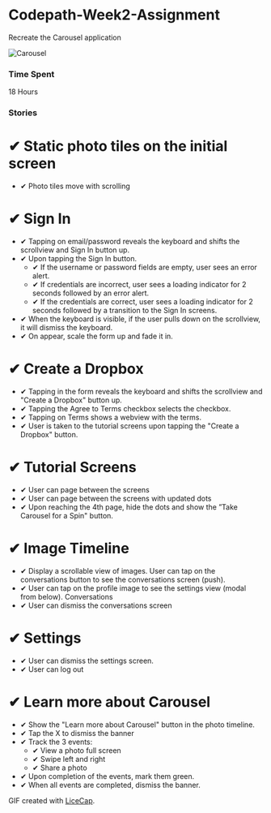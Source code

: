 # Codepath-Week2-Assignment
Recreate the Carousel application

![Carousel](https://raw.githubusercontent.com/jeremiespoken/Codepath-Week1-Assignment/master/codepath-week1-assignment.gif)

### Time Spent 
18 Hours

### Stories
# ✔︎ Static photo tiles on the initial screen
- ✔︎ Photo tiles move with scrolling
# ✔︎ Sign In
- ✔︎ Tapping on email/password reveals the keyboard and shifts the scrollview and Sign In button up.
- ✔︎ Upon tapping the Sign In button.
	- ✔︎ If the username or password fields are empty, user sees an error alert.
	- ✔︎ If credentials are incorrect, user sees a loading indicator for 2 seconds followed by an error alert.
	- ✔︎ If the credentials are correct, user sees a loading indicator for 2 seconds followed by a transition to the Sign In screens.
- ✔︎ When the keyboard is visible, if the user pulls down on the scrollview, it will dismiss the keyboard.
- ✔︎ On appear, scale the form up and fade it in.
# ✔︎ Create a Dropbox
- ✔︎ Tapping in the form reveals the keyboard and shifts the scrollview and "Create a Dropbox" button up.
- ✔︎ Tapping the Agree to Terms checkbox selects the checkbox.
- ✔︎ Tapping on Terms shows a webview with the terms.
- ✔︎ User is taken to the tutorial screens upon tapping the "Create a Dropbox" button.
# ✔︎ Tutorial Screens
- ✔︎ User can page between the screens
- ✔︎ User can page between the screens with updated dots
- ✔︎ Upon reaching the 4th page, hide the dots and show the ”Take Carousel for a Spin" button.
# ✔︎ Image Timeline
- ✔︎ Display a scrollable view of images.
User can tap on the conversations button to see the conversations screen (push).
- ✔︎ User can tap on the profile image to see the settings view (modal from below).
Conversations
- ✔︎ User can dismiss the conversations screen
# ✔︎ Settings
- ✔︎ User can dismiss the settings screen.
- ✔︎ User can log out
# ✔︎ Learn more about Carousel
- ✔︎ Show the "Learn more about Carousel" button in the photo timeline.
- ✔︎ Tap the X to dismiss the banner
- ✔︎ Track the 3 events:
	- ✔︎ View a photo full screen
	- ✔︎ Swipe left and right
	- ✔︎ Share a photo
- ✔︎ Upon completion of the events, mark them green.
- ✔︎ When all events are completed, dismiss the banner.


GIF created with [LiceCap](http://www.cockos.com/licecap/).

